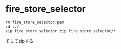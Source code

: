 # fire_store_selector

```
rm fire_store_selector.pem
cd ../
zip fire_store_selector.zip fire_store_selector/*
```

そしてzipする
